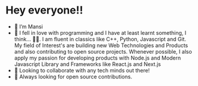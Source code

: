 # Hey everyone!!
- 👋 I’m Mansi
- 👀 I fell in love with programming and I have at least learnt something, I think… 🤷‍♂️. I am fluent in classics like C++, Python, Javascript and Git. My field of Interest's are building new  Web Technologies and Products and also contributing to open source projects. Whenever possible, I also apply my passion for developing products with Node.js and Modern Javascript Library and Frameworks  like React.js and Next.js
- 👬 Looking to collaborate with any tech minds out there!
- 👬 Always looking for open source contributions.


